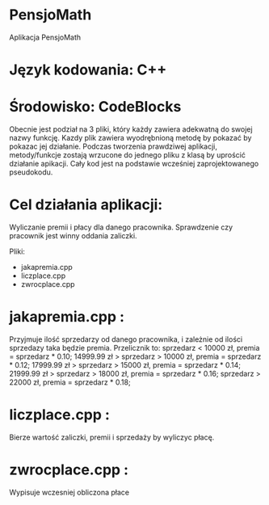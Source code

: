 # PensjoMath

Aplikacja PensjoMath

# Język kodowania: C++

# Środowisko: CodeBlocks

Obecnie jest podział na 3 pliki, który każdy zawiera adekwatną do swojej nazwy funkcję. Kazdy plik zawiera wyodrębnioną metodę by pokazać by pokazac jej działanie. Podczas tworzenia prawdziwej aplikacji, metody/funkcje zostają wrzucone do jednego pliku z klasą by uprościć działanie apikacji. Cały kod jest na podstawie wcześniej zaprojektowanego pseudokodu.

# Cel działania aplikacji:
Wyliczanie premii i płacy dla danego pracownika. Sprawdzenie czy pracownik jest winny oddania zaliczki.

Pliki:
- jakapremia.cpp
- liczplace.cpp
- zwrocplace.cpp

# jakapremia.cpp :
Przyjmuje ilość sprzedarzy od danego pracownika, i zależnie od ilości sprzedazy taka będzie premia.
Przelicznik to:
sprzedarz < 10000 zł, premia = sprzedarz * 0.10;
14999.99 zł > sprzedarz > 10000 zł, premia = sprzedarz * 0.12;
17999.99 zł > sprzedarz > 15000 zł, premia = sprzedarz * 0.14;
21999.99 zł > sprzedarz > 18000 zł, premia = sprzedarz * 0.16;
sprzedarz > 22000 zł, premia = sprzedarz * 0.18;

# liczplace.cpp :

Bierze wartość zaliczki, premii i sprzedaży by wyliczyc płacę. 

# zwrocplace.cpp :

Wypisuje wczesniej obliczona płace
